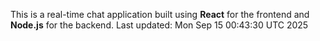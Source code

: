 This is a real-time chat application built using **React** for the frontend and **Node.js** for the backend.
Last updated: Mon Sep 15 00:43:30 UTC 2025
